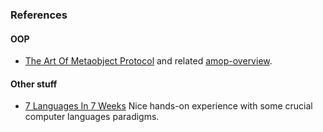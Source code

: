 <link rel="stylesheet" href="/css/markdown.css"></link>


### References

#### OOP

* [The Art Of Metaobject Protocol](./amop) and related [amop-overview](#).


#### Other stuff

* [7 Languages In 7 Weeks](#) Nice hands-on experience with some crucial
  computer languages paradigms.


